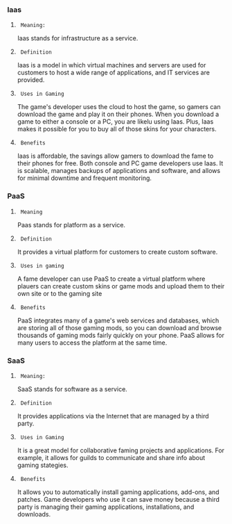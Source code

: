 ### Iaas
1.      Meaning:
    Iaas stands for infrastructure as a service.

2.      Definition
    Iaas is a model in which virtual machines and servers are used for customers to host a wide range of applications, and IT services are provided.

3.      Uses in Gaming
    The game's developer uses the cloud to host the game, so gamers can download the game and play it on their phones. When you download a game to either a console or a PC, you are likelu using Iaas. Plus, Iaas makes it possible for you to buy all of those skins for your characters.        

4.      Benefits
    Iaas is affordable, the savings allow gamers to download the fame to their phones for free. Both console and PC game developers use Iaas. It is scalable, manages backups of applications and software, and allows for minimal downtime and frequent monitoring.   

### PaaS
1.      Meaning
    Paas stands for platform as a service.

2.      Definition
    It provides a virtual platform for customers to create custom software.

3.      Uses in gaming
    A fame developer can use PaaS to create a virtual platform where plauers can create custom skins or game mods and upload them to their own site or to the gaming site          

4.      Benefits
    PaaS integrates many of a game's web services and databases, which are storing all of those gaming mods, so you can download and browse thousands of gaming mods fairly quickly on your phone. PaaS allows for many users to access the platform at the same time.         

### SaaS
1.      Meaning:
    SaaS stands for software as a service.

2.      Definition
   It provides applications via the Internet that are managed by a third party.

3.      Uses in Gaming
    It is a great model for collaborative faming projects and applications. For example, it allows for guilds to communicate and share info about gaming stategies.    

4.      Benefits
    It allows you to automatically install gaming applications, add-ons, and patches. Game developers who use it can save money because a third party is managing their gaming applications, installations, and downloads.